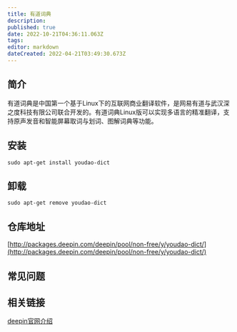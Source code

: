 ```yaml
---
title: 有道词典
description: 
published: true
date: 2022-10-21T04:36:11.063Z
tags: 
editor: markdown
dateCreated: 2022-04-21T03:49:30.673Z
---
```


## 简介

有道词典是中国第一个基于Linux下的互联网商业翻译软件，是网易有道与武汉深之度科技有限公司联合开发的。有道词典Linux版可以实现多语言的精准翻译，支持原声发音和智能屏幕取词与划词、图解词典等功能。

## 安装

`sudo apt-get install youdao-dict`

## 卸载

`sudo apt-get remove youdao-dict`

## 仓库地址

[http://packages.deepin.com/deepin/pool/non-free/y/youdao-dict/](http://packages.deepin.com/deepin/pool/non-free/y/youdao-dict/)

## 常见问题

## 相关链接

[deepin官网介绍](https://www.deepin.org/cooperative/youdao-dict/)
